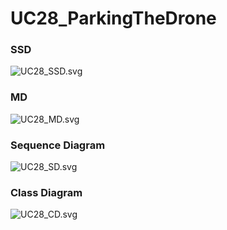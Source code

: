# UC28_ParkingTheDrone

### SSD
![UC28_SSD.svg](UC28_SSD.svg)

### MD
![UC28_MD.svg](UC28_MD.svg)

### Sequence Diagram

![UC28_SD.svg](UC28_SD.svg)

### Class Diagram

![UC28_CD.svg](UC28_CD.svg)
